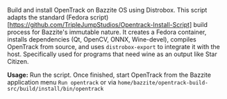 Build and install OpenTrack on Bazzite OS using Distrobox. This script adapts the standard (Fedora script)[https://github.com/TripleJumpStudios/Opentrack-Install-Script] build process for Bazzite's immutable nature. It creates a Fedora container, installs dependencies (Qt, OpenCV, ONNX, Wine-devel), compiles OpenTrack from source, and uses `distrobox-export` to integrate it with the host. Specifically used for programs that need wine as an output like Star Citizen.

**Usage:** Run the script. Once finished, start OpenTrack from the Bazzite application menu `Run opentrack` or via `home/bazzite/opentrack-build-src/build/install/bin/opentrack`
